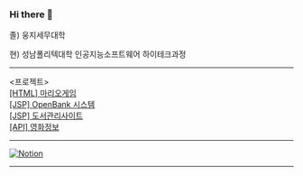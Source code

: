 ### Hi there 👋

졸) 웅지세무대학

현) 성남폴리텍대학 인공지능소프트웨어 하이테크과정

<hr>

<프로젝트> <br>
<a href="https://github.com/juyub/web-basic">[HTML] 마리오게임</a> <br>
<a href="https://github.com/juyub/JooBank/tree/main">[JSP] OpenBank 시스템</a> <br>
<a href="https://github.com/juyub/JooLib/tree/main">[JSP] 도서관리사이트</a> <br>
<a href="https://github.com/juyub/movieInfo">[API] 영화정보</a>
<hr>

<a href="https://helpful-budget-5ec.notion.site/6281a7bdbc704edfb1dfb05dd78ddb2c" target="blank">![Notion](https://img.shields.io/badge/Notion-%23000000.svg?style=for-the-badge&logo=notion&logoColor=white)</a>

<hr>



<!--
<프로젝트>



<a href="https://juyub.github.io/web-basic/Mario/mario.html" target="blank">마리오게임</a>



<!--
**juyub/juyub** is a ✨ _special_ ✨ repository because its `README.md` (this file) appears on your GitHub profile.

Here are some ideas to get you started:

- 🔭 I’m currently working on ...
- 🌱 I’m currently learning ...
- 👯 I’m looking to collaborate on ...
- 🤔 I’m looking for help with ...
- 💬 Ask me about ...
- 📫 How to reach me: ...
- 😄 Pronouns: ...
- ⚡ Fun fact: ...
-->
